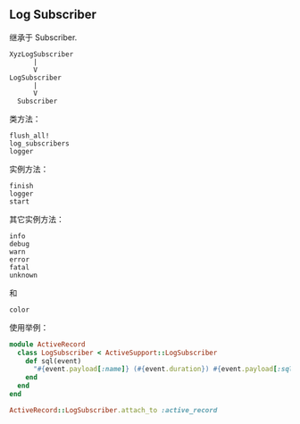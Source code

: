 ## Log Subscriber

继承于 Subscriber.

```
XyzLogSubscriber
      |
      V
LogSubscriber
      |
      V
  Subscriber
```

类方法：

```
flush_all!
log_subscribers
logger
```

实例方法：

```
finish
logger
start
```

其它实例方法：

```
info
debug
warn
error
fatal
unknown
```


和

```
color
```

使用举例：

```ruby
module ActiveRecord
  class LogSubscriber < ActiveSupport::LogSubscriber
    def sql(event)
      "#{event.payload[:name]} (#{event.duration}) #{event.payload[:sql]}"
    end
  end
end

ActiveRecord::LogSubscriber.attach_to :active_record
```
